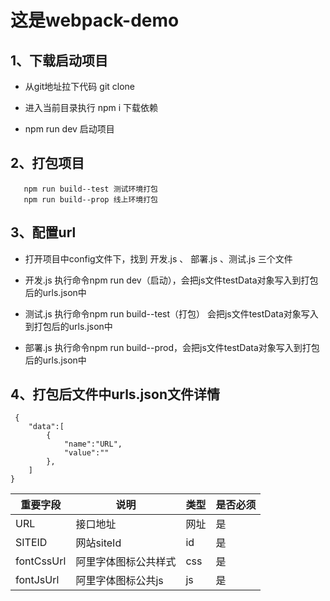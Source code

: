 # 这是webpack-demo
## 1、下载启动项目
  * 从git地址拉下代码  git clone
   
  * 进入当前目录执行 npm i  下载依赖
   
  * npm run dev 启动项目
  
## 2、打包项目
 ```
    npm run build--test 测试环境打包
    npm run build--prop 线上环境打包
 ```
## 3、配置url
 * 打开项目中config文件下，找到  开发.js 、 部署.js 、测试.js 三个文件
  
 * 开发.js  执行命令npm run dev（启动），会把js文件testData对象写入到打包后的urls.json中
 * 测试.js  执行命令npm run build--test（打包）  会把js文件testData对象写入到打包后的urls.json中
 * 部署.js  执行命令npm run build--prod，会把js文件testData对象写入到打包后的urls.json中

## 4、打包后文件中urls.json文件详情
```
 {
    "data":[
        {
            "name":"URL",
            "value":""
        },
    ]
}
```

| 重要字段 | 说明 | 类型 | 是否必须 |
| --- | --- | --- |  --- | 
|URL|接口地址|网址|是| 
|SITEID|网站siteId|id|是|
|fontCssUrl|阿里字体图标公共样式|css| 是|
|fontJsUrl|阿里字体图标公共js|js|是

